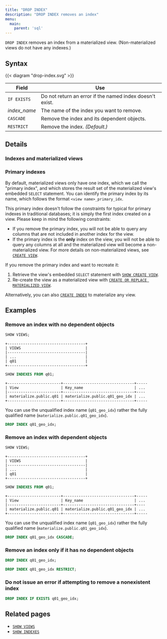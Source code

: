 ```yaml
---
title: "DROP INDEX"
description: "DROP INDEX removes an index"
menu:
  main:
    parent: 'sql'
---
```


`DROP INDEX` removes an index from a materialized view. (Non-materialized views do not have any indexes.)

## Syntax

{{< diagram "drop-index.svg" >}}

Field | Use
------|-----
`IF EXISTS` | Do not return an error if the named index doesn't exist.
_index&lowbar;name_ | The name of the index you want to remove.
`CASCADE` | Remove the index and its dependent objects.
`RESTRICT` |  Remove the index. _(Default.)_

## Details

### Indexes and materialized views

### Primary indexes

By default, materialized views only have one index, which we call the "primary
index", and which stores the result set of the materialized view's embedded `SELECT`
statement. You can identify the primary index by its name, which follows the
format `<view name>_primary_idx`.

This primary index doesn't follow the constraints for typical for primary indexes in traditional databases; it is simply the first index created on a view. Please keep in mind the following constraints:

* If you remove the primary index, you will not be able to query any columns that are not included in another index for the view.
* If the primary index is the **only** index on the view, you will not be able to query any columns at all and the materialized view will become a non-materialized view. For more details on non-materialized views, see [`CREATE
VIEW`](../create-view).

If you remove the primary index and want to recreate it:

1. Retrieve the view's embedded `SELECT` statement with [`SHOW CREATE
   VIEW`](../show-create-view).
1. Re-create the view as a materialized view with [`CREATE OR REPLACE
   MATERIALIZED VIEW`](../create-materialized-view).

Alternatively, you can also [`CREATE INDEX`](../create-index) to materialize any
view.

## Examples

### Remove an index with no dependent objects

```sql
SHOW VIEWS;
```
```nofmt
+-----------------------------------+
| VIEWS                             |
|-----------------------------------|
| ...                               |
| q01                               |
+-----------------------------------+
```
```sql
SHOW INDEXES FROM q01;
```
```nofmt
+------------------------+--------------------------------+-----
| View                   | Key_name                       | ...
|------------------------+--------------------------------+----
| materialize.public.q01 | materialize.public.q01_geo_idx | ...
+------------------------+--------------------------------+-----
```

You can use the unqualified index name (`q01_geo_idx`) rather the fully qualified name (`materialize.public.q01_geo_idx`).

```sql
DROP INDEX q01_geo_idx;
```

### Remove an index with dependent objects

```sql
SHOW VIEWS;
```
```nofmt
+-----------------------------------+
| VIEWS                             |
|-----------------------------------|
| ...                               |
| q01                               |
+-----------------------------------+
```
```sql
SHOW INDEXES FROM q01;
```
```nofmt
+------------------------+--------------------------------+-----
| View                   | Key_name                       | ...
|------------------------+--------------------------------+----
| materialize.public.q01 | materialize.public.q01_geo_idx | ...
+------------------------+--------------------------------+-----
```
You can use the unqualified index name (`q01_geo_idx`) rather the fully qualified name (`materialize.public.q01_geo_idx`).

```sql
DROP INDEX q01_geo_idx CASCADE;
```

### Remove an index only if it has no dependent objects

```sql
DROP INDEX q01_geo_idx;
```

```sql
DROP INDEX q01_geo_idx RESTRICT;
```

### Do not issue an error if attempting to remove a nonexistent index

```sql
DROP INDEX IF EXISTS q01_geo_idx;
```

## Related pages

- [`SHOW VIEWS`](../show-views)
- [`SHOW INDEXES`](../show-indexes)
